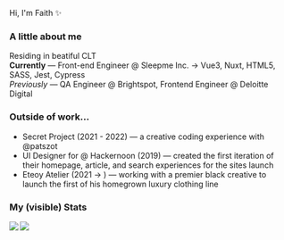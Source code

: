 Hi, I'm Faith ✨

### A little about me
Residing in beatiful CLT <br>
**Currently** — Front-end Engineer @ Sleepme Inc. → Vue3, Nuxt, HTML5, SASS, Jest, Cypress <br>
*Previously* — QA Engineer @ Brightspot, Frontend Engineer @ Deloitte Digital <br>

### Outside of work...
- Secret Project (2021 - 2022) — a creative coding experience with @patszot
- UI Designer for @ Hackernoon (2019) — created the first iteration of their homepage, article, and search experiences for the sites launch
- Eteoy Atelier (2021 → ) — working with a premier black creative to launch the first of his homegrown luxury clothing line

### My (visible) Stats
<a href="https://github.com/faithcorinne/github-readme-stats">
  <img align="left" src="https://github-readme-stats.vercel.app/api?username=faithcorinne&count_private=true&show_icons=true&theme=radical" />
</a>
<a href="https://github.com/anuraghazra/convoychat">
  <img align="center" src="https://github-readme-stats.vercel.app/api/top-langs/?username=faithcorinne" />
</a>

<!--
**faithcorinne/faithcorinne** is a ✨ _special_ ✨ repository because its `README.md` (this file) appears on your GitHub profile.

Here are some ideas to get you started:

- 🔭 I’m currently working on ...
- 🌱 I’m currently learning ...
- 👯 I’m looking to collaborate on ...
- 🤔 I’m looking for help with ...
- 💬 Ask me about ...
- 📫 How to reach me: ...
- 😄 Pronouns: ...
- ⚡ Fun fact: ...
-->
